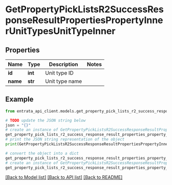 # GetPropertyPickListsR2SuccessResponseResultPropertiesPropertyInnerUnitTypesUnitTypeInner


## Properties

Name | Type | Description | Notes
------------ | ------------- | ------------- | -------------
**id** | **int** | Unit type ID | 
**name** | **str** | Unit type name | 

## Example

```python
from entrata_api_client.models.get_property_pick_lists_r2_success_response_result_properties_property_inner_unit_types_unit_type_inner import GetPropertyPickListsR2SuccessResponseResultPropertiesPropertyInnerUnitTypesUnitTypeInner

# TODO update the JSON string below
json = "{}"
# create an instance of GetPropertyPickListsR2SuccessResponseResultPropertiesPropertyInnerUnitTypesUnitTypeInner from a JSON string
get_property_pick_lists_r2_success_response_result_properties_property_inner_unit_types_unit_type_inner_instance = GetPropertyPickListsR2SuccessResponseResultPropertiesPropertyInnerUnitTypesUnitTypeInner.from_json(json)
# print the JSON string representation of the object
print(GetPropertyPickListsR2SuccessResponseResultPropertiesPropertyInnerUnitTypesUnitTypeInner.to_json())

# convert the object into a dict
get_property_pick_lists_r2_success_response_result_properties_property_inner_unit_types_unit_type_inner_dict = get_property_pick_lists_r2_success_response_result_properties_property_inner_unit_types_unit_type_inner_instance.to_dict()
# create an instance of GetPropertyPickListsR2SuccessResponseResultPropertiesPropertyInnerUnitTypesUnitTypeInner from a dict
get_property_pick_lists_r2_success_response_result_properties_property_inner_unit_types_unit_type_inner_from_dict = GetPropertyPickListsR2SuccessResponseResultPropertiesPropertyInnerUnitTypesUnitTypeInner.from_dict(get_property_pick_lists_r2_success_response_result_properties_property_inner_unit_types_unit_type_inner_dict)
```
[[Back to Model list]](../README.md#documentation-for-models) [[Back to API list]](../README.md#documentation-for-api-endpoints) [[Back to README]](../README.md)


